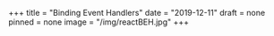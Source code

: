 +++
title = "Binding Event Handlers"
date = "2019-12-11"
draft = none
pinned = none 
image = "/img/reactBEH.jpg"
+++
